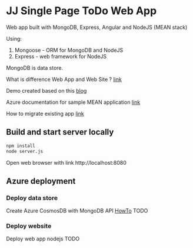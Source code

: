 # JJ Single Page ToDo Web App
Web app built with MongoDB, Express, Angular and NodeJS (MEAN stack)

Using:
1. Mongoose - ORM for MongoDB and NodeJS
2. Express - web framework for NodeJS

MongoDB is data store.

What is difference Web App and Web Site ? [link](https://blog.nodejitsu.com/single-page-apps-with-nodejs/)

Demo created based on this [blog](https://scotch.io/tutorials/creating-a-single-page-todo-app-with-node-and-angular)

Azure documentation for sample MEAN application [link](https://docs.microsoft.com/en-us/azure/cosmos-db/tutorial-develop-mongodb-nodejs)

How to migrate existing app [link](https://docs.microsoft.com/en-us/azure/cosmos-db/create-mongodb-nodejs)

## Build and start server locally
```bash
npm install
node server.js
```

Open web browser with link http://localhost:8080

## Azure deployment
### Deploy data store
Create Azure CosmosDB with MongoDB API
[HowTo](https://docs.microsoft.com/en-us/azure/cosmos-db/tutorial-develop-mongodb-nodejs-part5)
TODO

### Deploy website
Deploy web app nodejs
TODO